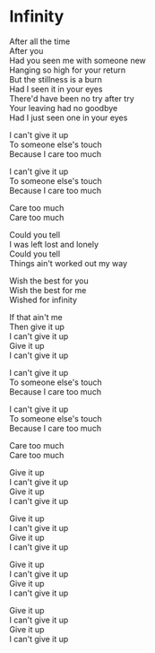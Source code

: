 # Infinity  

After all the time  
After you  
Had you seen me with someone new  
Hanging so high for your return  
But the stillness is a burn  
Had I seen it in your eyes  
There'd have been no try after try  
Your leaving had no goodbye  
Had I just seen one in your eyes  

I can't give it up  
To someone else's touch  
Because I care too much  

I can't give it up  
To someone else's touch  
Because I care too much  

Care too much  
Care too much  

Could you tell  
I was left lost and lonely  
Could you tell  
Things ain't worked out my way  

Wish the best for you  
Wish the best for me  
Wished for infinity  

If that ain't me  
Then give it up  
I can't give it up  
Give it up  
I can't give it up  

I can't give it up  
To someone else's touch  
Because I care too much  

I can't give it up  
To someone else's touch  
Because I care too much  

Care too much  
Care too much  

Give it up  
I can't give it up  
Give it up  
I can't give it up  

Give it up  
I can't give it up  
Give it up  
I can't give it up  

Give it up  
I can't give it up  
Give it up  
I can't give it up  

Give it up  
I can't give it up  
Give it up  
I can't give it up  
